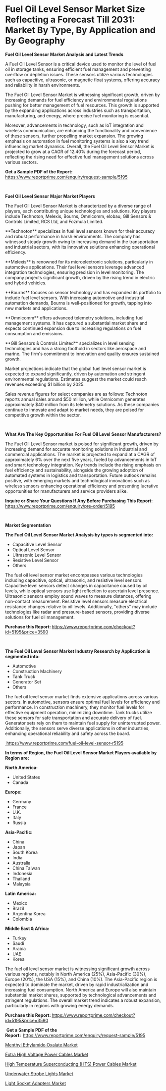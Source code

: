 <p><h1>Fuel Oil Level Sensor Market Size Reflecting a Forecast Till 2031: Market By Type, By Application and By Geography</h1></p><p><strong>Fuel Oil Level Sensor Market Analysis and Latest Trends</strong></p>
<p><p>A Fuel Oil Level Sensor is a critical device used to monitor the level of fuel oil in storage tanks, ensuring efficient fuel management and preventing overflow or depletion issues. These sensors utilize various technologies such as capacitive, ultrasonic, or magnetic float systems, offering accuracy and reliability in harsh environments. </p><p>The Fuel Oil Level Sensor Market is witnessing significant growth, driven by increasing demands for fuel efficiency and environmental regulations pushing for better management of fuel resources. This growth is supported by the expanding applications across industries such as transportation, manufacturing, and energy, where precise fuel monitoring is essential. </p><p>Moreover, advancements in technology, such as IoT integration and wireless communication, are enhancing the functionality and convenience of these sensors, further propelling market expansion. The growing emphasis on automation in fuel monitoring systems is also a key trend influencing market dynamics. Overall, the Fuel Oil Level Sensor Market is projected to grow at a CAGR of 12.40% during the forecast period, reflecting the rising need for effective fuel management solutions across various sectors.</p></p>
<p><strong>Get a Sample PDF of the Report:&nbsp;</strong> <a href="https://www.reportprime.com/enquiry/request-sample/5195">https://www.reportprime.com/enquiry/request-sample/5195</a></p>
<p>&nbsp;</p>
<p><strong>Fuel Oil Level Sensor Major Market Players</strong></p>
<p><p>The Fuel Oil Level Sensor Market is characterized by a diverse range of players, each contributing unique technologies and solutions. Key players include Technoton, Melexis, Bourns, Omnicomm, elobau, Gill Sensors & Controls Limited, RCS Ltd, and Fozmula Limited.</p><p>**Technoton** specializes in fuel level sensors known for their accuracy and robust performance in harsh environments. The company has witnessed steady growth owing to increasing demand in the transportation and industrial sectors, with its innovative solutions enhancing operational efficiency.</p><p>**Melexis** is renowned for its microelectronic solutions, particularly in automotive applications. Their fuel level sensors leverage advanced integration technologies, ensuring precision in level monitoring. The company projects significant growth, driven by the rising trend in electric and hybrid vehicles.</p><p>**Bourns** focuses on sensor technology and has expanded its portfolio to include fuel level sensors. With increasing automotive and industrial automation demands, Bourns is well-positioned for growth, tapping into new markets and applications.</p><p>**Omnicomm** offers advanced telemetry solutions, including fuel management systems. It has captured a substantial market share and expects continued expansion due to increasing regulations on fuel consumption and emissions.</p><p>**Gill Sensors & Controls Limited** specializes in level sensing technologies and has a strong foothold in sectors like aerospace and marine. The firm's commitment to innovation and quality ensures sustained growth.</p><p>Market projections indicate that the global fuel level sensor market is expected to expand significantly, driven by automation and stringent environmental regulations. Estimates suggest the market could reach revenues exceeding $1 billion by 2025.</p><p>Sales revenue figures for select companies are as follows: Technoton reports annual sales around $50 million, while Omnicomm generates approximately $40 million from its telemetry solutions. As these companies continue to innovate and adapt to market needs, they are poised for competitive growth within the sector.</p></p>
<p>&nbsp;</p>
<p><strong>What Are The Key Opportunities For Fuel Oil Level Sensor Manufacturers?</strong></p>
<p><p>The Fuel Oil Level Sensor market is poised for significant growth, driven by increasing demand for accurate monitoring solutions in industrial and commercial applications. The market is projected to expand at a CAGR of approximately 6% over the next five years, fueled by advancements in IoT and smart technology integration. Key trends include the rising emphasis on fuel efficiency and sustainability, alongside the growing adoption of automated systems in logistics and transportation. Future outlook remains positive, with emerging markets and technological innovations such as wireless sensors enhancing operational efficiency and presenting lucrative opportunities for manufacturers and service providers alike.</p></p>
<p><strong>Inquire or Share Your Questions If Any Before Purchasing This Report:</strong> <a href="https://www.reportprime.com/enquiry/pre-order/5195">https://www.reportprime.com/enquiry/pre-order/5195</a></p>
<p>&nbsp;</p>
<p><strong>Market Segmentation</strong></p>
<p><strong>The Fuel Oil Level Sensor Market Analysis by types is segmented into:</strong></p>
<p><ul><li>Capacitive Level Sensor</li><li>Optical Level Sensor</li><li>Ultrasonic Level Sensor</li><li>Resistive Level Sensor</li><li>Others</li></ul></p>
<p><p>The fuel oil level sensor market encompasses various technologies including capacitive, optical, ultrasonic, and resistive level sensors. Capacitive level sensors detect changes in capacitance caused by oil levels, while optical sensors use light reflection to ascertain level presence. Ultrasonic sensors employ sound waves to measure distances, offering non-contact measurement. Resistive level sensors measure electrical resistance changes relative to oil levels. Additionally, "others" may include technologies like radar and pressure-based sensors, providing diverse solutions for fuel oil management.</p></p>
<p><strong>Purchase this Report:&nbsp;</strong><a href="https://www.reportprime.com/checkout?id=5195&price=3590">https://www.reportprime.com/checkout?id=5195&price=3590</a></p>
<p>&nbsp;</p>
<p><strong>The Fuel Oil Level Sensor Market Industry Research by Application is segmented into:</strong></p>
<p><ul><li>Automotive</li><li>Construction Machinery</li><li>Tank Truck</li><li>Generator Set</li><li>Others</li></ul></p>
<p><p>The fuel oil level sensor market finds extensive applications across various sectors. In automotive, sensors ensure optimal fuel levels for efficiency and performance. In construction machinery, they monitor fuel levels for effective equipment operation, minimizing downtime. Tank trucks utilize these sensors for safe transportation and accurate delivery of fuel. Generator sets rely on them to maintain fuel supply for uninterrupted power. Additionally, the sensors serve diverse applications in other industries, enhancing operational reliability and safety across the board.</p></p>
<p><a href="https://www.reportprime.com/fuel-oil-level-sensor-r5195">&nbsp;https://www.reportprime.com/fuel-oil-level-sensor-r5195</a></p>
<p><strong>In terms of Region, the Fuel Oil Level Sensor Market Players available by Region are:</strong></p>
<p>
    <p> <strong> North America: </strong>
        <ul>
            <li>United States</li>
            <li>Canada</li>
        </ul>
        </p> 
    <p> <strong> Europe: </strong>
        <ul>
            <li>Germany</li>
            <li>France</li>
            <li>U.K.</li>
            <li>Italy</li>
            <li>Russia</li>
        </ul>
        </p> 
    <p> <strong> Asia-Pacific: </strong>
        <ul>
            <li>China</li>
            <li>Japan</li>
            <li>South Korea</li>
            <li>India</li>
            <li>Australia</li>
            <li>China Taiwan</li>
            <li>Indonesia</li>
            <li>Thailand</li>
            <li>Malaysia</li>
        </ul>
        </p> 
    <p> <strong> Latin America: </strong>
        <ul>
            <li>Mexico</li>
            <li>Brazil</li>
            <li>Argentina Korea</li>
            <li>Colombia</li>
        </ul>
        </p> 
    <p> <strong> Middle East & Africa: </strong>
        <ul>
            <li>Turkey</li>
            <li>Saudi</li>
            <li>Arabia</li>
            <li>UAE</li>
            <li>Korea</li>
        </ul>
    </p>
    </p>
<p><p>The fuel oil level sensor market is witnessing significant growth across various regions, notably in North America (25%), Asia-Pacific (30%), Europe (20%), the USA (15%), and China (10%). The Asia-Pacific region is expected to dominate the market, driven by rapid industrialization and increasing fuel consumption. North America and Europe will also maintain substantial market shares, supported by technological advancements and stringent regulations. The overall market trend indicates a robust expansion, particularly in regions with growing energy demands.</p></p>
<p><strong>Purchase this Report: </strong><a href="https://www.reportprime.com/checkout?id=5195&price=3590">https://www.reportprime.com/checkout?id=5195&price=3590</a></p>
<p>&nbsp;<strong>Get a Sample PDF of the Report:&nbsp;&nbsp;</strong><a href="https://www.reportprime.com/enquiry/request-sample/5195">https://www.reportprime.com/enquiry/request-sample/5195</a></p>
<p><strong></strong></p>
<p><p><a href="https://www.linkedin.com/pulse/menthyl-ethylamido-oxalate-industry-insights-report-analyzing-wfefc?trackingId=jQ3f4xouQ4yzl30q7O2uUQ%3D%3D">Menthyl Ethylamido Oxalate Market</a></p><p><a href="https://issuu.com/reportprime-2/docs/extra-high-voltage-power-cables-mar_3bf75f139fc840">Extra High Voltage Power Cables Market</a></p><p><a href="https://issuu.com/reportprime-2/docs/high-temperature-superconducting-ht_27dbea859e2970">High Temperature Superconducting (HTS) Power Cables Market</a></p><p><a href="https://www.linkedin.com/pulse/global-underwater-strobe-lights-market-share-growth-opportunities-ayvqe?trackingId=XhD1mqvcSem7ypnUA%2FeWiw%3D%3D">Underwater Strobe Lights Market</a></p><p><a href="https://www.linkedin.com/pulse/emerging-opportunities-challenges-global-light-socket-adapters-market-86zpe?trackingId=DKnX4RBdS0%2BS%2FhddC575hw%3D%3D">Light Socket Adapters Market</a></p></p>